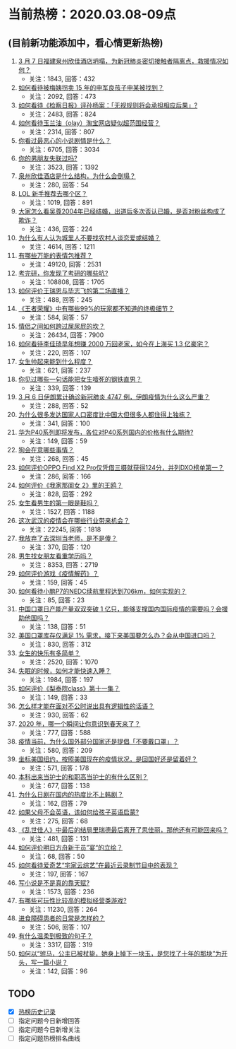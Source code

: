 # 当前热榜：2020.03.08-09点
## (目前新功能添加中，看心情更新热榜)
1. [3 月 7 日福建泉州欣佳酒店坍塌，为新冠肺炎密切接触者隔离点，救援情况如何？](https://www.zhihu.com/question/377573733)
    * 关注：1843, 回答：432
2. [如何看待被梅姨拐卖 15 年的申军良孩子申某被找到？](https://www.zhihu.com/question/377364643)
    * 关注：2092, 回答：473
3. [如何看待《检察日报》评孙杨案：「无视规则将会承担相应后果」?](https://www.zhihu.com/question/377441559)
    * 关注：2483, 回答：824
4. [如何看待玉兰油（olay）淘宝网店疑似超范围经营？](https://www.zhihu.com/question/377059072)
    * 关注：2314, 回答：807
5. [你看过最恶心的小说剧情是什么？](https://www.zhihu.com/question/369332016)
    * 关注：6705, 回答：3034
6. [你的男朋友失联过吗?](https://www.zhihu.com/question/339613778)
    * 关注：3523, 回答：1392
7. [泉州欣佳酒店是什么结构，为什么会倒塌？](https://www.zhihu.com/question/377573508)
    * 关注：280, 回答：54
8. [LOL 新手推荐去哪个区？](https://www.zhihu.com/question/374164238)
    * 关注：1019, 回答：891
9. [大家怎么看吴尊2004年已经结婚，出道后多次否认已婚，是否对粉丝构成了欺诈？](https://www.zhihu.com/question/377213861)
    * 关注：436, 回答：224
10. [为什么有人认为城里人不要找农村人谈恋爱或结婚？](https://www.zhihu.com/question/23946075)
    * 关注：4614, 回答：1211
11. [有哪些万能的表情包推荐？](https://www.zhihu.com/question/310564833)
    * 关注：49120, 回答：2531
12. [考完研，你发现了考研的哪些坑?](https://www.zhihu.com/question/307236986)
    * 关注：108808, 回答：1705
13. [如何评价王瑞恩与毕志飞的第二场直播？](https://www.zhihu.com/question/377547087)
    * 关注：488, 回答：245
14. [《王者荣耀》中有哪些99%的玩家都不知道的终极细节？](https://www.zhihu.com/question/377012903)
    * 关注：584, 回答：57
15. [情侣之间如何跨过屎尿屁的坎？](https://www.zhihu.com/question/333173814)
    * 关注：26434, 回答：7900
16. [如何看待李佳琦早年想赚 2000 万回老家，如今在上海买 1.3 亿豪宅？](https://www.zhihu.com/question/377263286)
    * 关注：220, 回答：107
17. [女生帅起来能到什么程度？](https://www.zhihu.com/question/377489231)
    * 关注：621, 回答：237
18. [你见过哪些一句话能把女生噎死的钢铁直男？](https://www.zhihu.com/question/298155229)
    * 关注：339, 回答：139
19. [3 月 6 日伊朗累计确诊新冠肺炎 4747 例，伊朗疫情为什么这么严重？](https://www.zhihu.com/question/377293943)
    * 关注：288, 回答：52
20. [为什么很多发达国家人口密度比中国大但很多人都住得上独栋？](https://www.zhihu.com/question/369444072)
    * 关注：341, 回答：100
21. [华为P40系列即将发布，各位对P40系列国内的价格有什么期待?](https://www.zhihu.com/question/377317228)
    * 关注：149, 回答：59
22. [狗会在意哪些事情？](https://www.zhihu.com/question/348953758)
    * 关注：268, 回答：45
23. [如何评价OPPO Find X2 Pro仅凭借三摄就获得124分，并列DXO榜单第一？](https://www.zhihu.com/question/377360816)
    * 关注：286, 回答：166
24. [如何评价《我家那闺女 2》里的王鸥？](https://www.zhihu.com/question/368657003)
    * 关注：828, 回答：292
25. [女生看男生的第一眼是鞋吗？](https://www.zhihu.com/question/371489095)
    * 关注：1527, 回答：1188
26. [这次武汉的疫情会在哪些行业带来机会？](https://www.zhihu.com/question/368413873)
    * 关注：22245, 回答：1818
27. [我放弃了去深圳当老师，是不是傻？](https://www.zhihu.com/question/319068937)
    * 关注：370, 回答：120
28. [男生找女朋友看重学历吗？](https://www.zhihu.com/question/353900241)
    * 关注：8353, 回答：2719
29. [如何评价游戏《疫情解药》？](https://www.zhihu.com/question/376606735)
    * 关注：159, 回答：45
30. [如何看待小鹏P7的NEDC续航里程达到706km，如何实现的？](https://www.zhihu.com/question/377343133)
    * 关注：85, 回答：23
31. [中国口罩日产能产量双双突破 1 亿只，能够支撑国内国际疫情的需要吗？会援助他国吗？](https://www.zhihu.com/question/376083013)
    * 关注：138, 回答：51
32. [美国口罩库存仅满足 1% 需求，接下来美国要怎么办？会从中国进口吗？](https://www.zhihu.com/question/377006923)
    * 关注：830, 回答：312
33. [女生的快乐有多简单？](https://www.zhihu.com/question/377352148)
    * 关注：2520, 回答：1070
34. [失眠的时候，如何才能快速入睡？](https://www.zhihu.com/question/269430375)
    * 关注：1984, 回答：197
35. [如何评价《梨泰院class》第十一集？](https://www.zhihu.com/question/377380186)
    * 关注：149, 回答：33
36. [怎么样才能在面对不公时说出具有逻辑性的话语？](https://www.zhihu.com/question/373927537)
    * 关注：930, 回答：62
37. [2020 年，哪一个瞬间让你意识到春天来了？](https://www.zhihu.com/question/377427738)
    * 关注：777, 回答：588
38. [疫情当前，为什么国外部分国家还是提倡「不要戴口罩」？](https://www.zhihu.com/question/377169071)
    * 关注：580, 回答：209
39. [坐标美国纽约，按照美国现在的疫情状况，是回国好还是留着好？](https://www.zhihu.com/question/376001944)
    * 关注：571, 回答：178
40. [本科出来当护士的和职高当护士的有什么区别？](https://www.zhihu.com/question/368090850)
    * 关注：677, 回答：138
41. [为什么日剧在国内的热度比不上韩剧？](https://www.zhihu.com/question/376202804)
    * 关注：162, 回答：79
42. [如果父母不会英语，该如何给孩子英语启蒙?](https://www.zhihu.com/question/373744669)
    * 关注：275, 回答：68
43. [《乱世佳人》中最后的结局里瑞德最后离开了思佳丽，那他还有可能回来吗？](https://www.zhihu.com/question/23019020)
    * 关注：481, 回答：131
44. [如何评价明日方舟新干员”宴“的立绘？](https://www.zhihu.com/question/376978281)
    * 关注：68, 回答：50
45. [如何看待爱奇艺“宅家云综艺”在最近云录制节目中的表现？](https://www.zhihu.com/question/377407939)
    * 关注：197, 回答：167
46. [写小说是不是真的靠天赋?](https://www.zhihu.com/question/350957345)
    * 关注：1573, 回答：236
47. [有哪些可玩性比较高的模拟经营类游戏?](https://www.zhihu.com/question/23809222)
    * 关注：11230, 回答：264
48. [进食障碍患者的日常是怎样的？](https://www.zhihu.com/question/285098537)
    * 关注：506, 回答：107
49. [有什么温柔到极致的句子？](https://www.zhihu.com/question/368118347)
    * 关注：3317, 回答：319
50. [如何以“驸马，公主已被杖毙，她身上掉下一块玉，是您找了十年的那块”为开头，写一篇小说？](https://www.zhihu.com/question/374245416)
    * 关注：142, 回答：96
## TODO
* [x] [热榜历史记录](hot_history/AllHot.md)
* [ ] 指定问题今日新增回答
* [ ] 指定问题今日新增关注
* [ ] 指定问题热榜排名曲线
